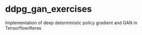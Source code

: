 # ddpg_gan_exercises
Implementation of deep deterministic policy gradient and GAN in Tensorflow/Keras
